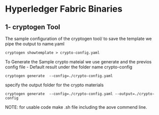 # Hyperledger Fabric Binaries

## 1- cryptogen Tool

The sample configuration of the cryptogen tool/ to save the template we pipe the output to name.yaml

```
cryptogen showtemplate > crypto-config.yaml
```

To Generate the Sample crypto mateial we use generate and the previos config file - Default result under the folder name crypto-config
```
cryptogen generate  --config=./crypto-config.yaml
```
specify the output folder for the crypto materials
```
cryptogen generate  --config=./crypto-config.yaml --output=./crypto-config
```
NOTE: for usable code make .sh file including the aove commend line.
